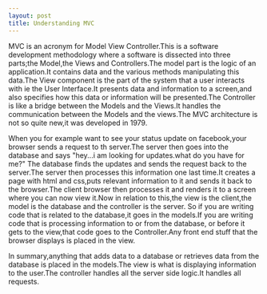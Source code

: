 ```yaml
---
layout: post
title: Understanding MVC
---
```


MVC is an acronym for Model View Controller.This is a software development methodology where a software is dissected into three
parts;the Model,the Views and Controllers.The model part is the logic of an application.It contains data and the various methods 
manipulating this data.The View component is the part of the system that a user interacts with ie the User Interface.It presents 
data and information to a screen,and also specifies how this data or information will be presented.The Controller is like a 
bridge between the Models and the Views.It handles the communication between the Models and the views.The MVC architecture is
not so quite new,it was developed in 1979.

When you for example want to see your status update on facebook,your browser sends a request to th server.The server then goes
into the database and says "hey...i am looking for updates.what do you have for me?" The database finds the updates and sends 
the request back to the server.The server then processes  this information one last time.It creates a page with html and css,puts
relevant information to it and sends it back to the browser.The client browser then processes it and renders it to a screen where 
you can now view it.Now in relation to this,the view is the client,the model is the database and the controller is the server.
So if you are writing code that is related to the database,it goes in the models.If you are writing code that is processing 
information to or from the database, or before it gets to the view,that code goes to the Controller.Any front end stuff that the
browser displays is placed in the view.

In summary,anything that adds  data to a database or retrieves data from the database is placed in the models.The view is what
is displaying information to the user.The controller handles all the server side logic.It handles all requests.
